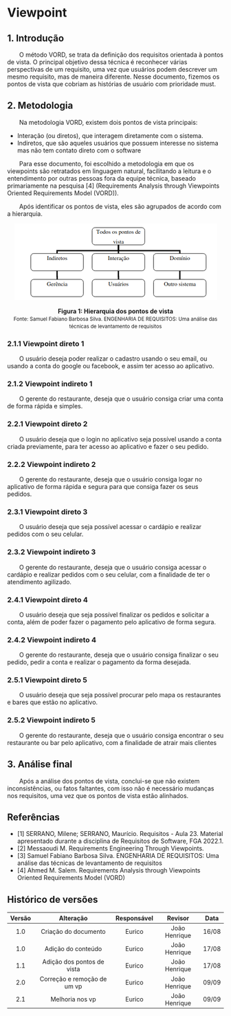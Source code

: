 # Viewpoint

## 1. Introdução
<p>&emsp;&emsp;O método VORD, se trata da definição dos requisitos orientada à pontos de vista. O principal objetivo dessa técnica é reconhecer várias perspectivas de um requisito, uma vez que usuários podem descrever um mesmo requisito, mas de maneira diferente. Nesse documento, fizemos os pontos de vista que cobriam as histórias de usuário com prioridade must.</p>

## 2. Metodologia
<p>&emsp;&emsp;Na metodologia VORD, existem dois pontos de vista principais:</p>

- Interação (ou diretos), que interagem diretamente com o sistema.
- Indiretos, que são aqueles usuários que possuem interesse no sistema mas não tem contato direto com o software

&emsp;&emsp;Para esse documento, foi escolhido a metodologia em que os viewpoints são retratados em linguagem natural, facilitando a leitura e o entendimento por outras pessoas fora da equipe técnica, baseado primariamente na pesquisa [4] (Requirements Analysis through Viewpoints Oriented Requirements Model (VORD)).

<p>&emsp;&emsp;Após identificar os pontos de vista, eles são agrupados de acordo com a hierarquia.</p>
<center>

![Figura hierarquia dos pontos de vista](../../assets/VORD/hierarquia-pv.PNG)
</center>
<figcaption align='center'>
    <b>Figura 1: Hierarquia dos pontos de vista</b>
    <br><small>Fonte: Samuel Fabiano Barbosa Silva. ENGENHARIA DE REQUISITOS:
Uma análise das técnicas de levantamento de requisitos</small>
</figcaption>

### 2.1.1 Viewpoint direto 1
<p>&emsp;&emsp;O usuário deseja poder realizar o cadastro usando o seu email, ou usando a conta do google ou facebook, e assim ter acesso ao aplicativo.</p>

### 2.1.2 Viewpoint indireto 1
<p>&emsp;&emsp;O gerente do restaurante, deseja que o usuário consiga criar uma conta de forma rápida e simples.</p>

### 2.2.1 Viewpoint direto 2
<p>&emsp;&emsp;O usuário deseja que o login no aplicativo seja possível usando a conta criada previamente, para ter acesso ao aplicativo e fazer o seu pedido.</p>

### 2.2.2 Viewpoint indireto 2
<p>&emsp;&emsp;O gerente do restaurante, deseja que o usuário consiga logar no aplicativo de forma rápida e segura para que consiga fazer os seus pedidos.</p>

### 2.3.1 Viewpoint direto 3
<p>&emsp;&emsp;O usuário deseja que seja possível acessar o cardápio e realizar pedidos com o seu celular.</p>

### 2.3.2 Viewpoint indireto 3
<p>&emsp;&emsp;O gerente do restaurante, deseja que o usuário consiga acessar o cardápio e realizar pedidos com o seu celular, com a finalidade de ter o atendimento agilizado.</p>

### 2.4.1 Viewpoint direto 4
<p>&emsp;&emsp;O usuário deseja que seja possível finalizar os pedidos e solicitar a conta, além de poder fazer o pagamento pelo aplicativo de forma segura.</p>

### 2.4.2 Viewpoint indireto 4
<p>&emsp;&emsp;O gerente do restaurante, deseja que o usuário consiga finalizar o seu pedido, pedir a conta e realizar o pagamento da forma desejada.</p>

### 2.5.1 Viewpoint direto 5
<p>&emsp;&emsp;O usuário deseja que seja possível procurar pelo mapa os restaurantes e bares que estão no aplicativo.</p>

### 2.5.2 Viewpoint indireto 5
<p>&emsp;&emsp;O gerente do restaurante, deseja que o usuário consiga encontrar o seu restaurante ou bar pelo aplicativo, com a finalidade de atrair mais clientes</p>

## 3. Análise final
<p>&emsp;&emsp;Após a análise dos pontos de vista, conclui-se que não existem inconsistências, ou fatos faltantes, com isso não é necessário mudanças nos requisitos, uma vez que os pontos de vista estão alinhados.</p>


## Referências
- [1] SERRANO, Milene; SERRANO, Maurício. Requisitos - Aula 23. Material apresentado durante a disciplina de Requisitos de Software, FGA 2022.1.
- [2] Messaoudi M. Requirements Engineering Through Viewpoints.
- [3] Samuel Fabiano Barbosa Silva. ENGENHARIA DE REQUISITOS: Uma análise das técnicas de levantamento de requisitos
- [4] Ahmed M. Salem. Requirements Analysis through Viewpoints Oriented Requirements Model (VORD)

## Histórico de versões

| Versão |                Alteração               | Responsável |         Revisor        |  Data |
|:------:|:--------------------------------------:|:-----------:|:----------------------:|:-----:|
|   1.0  | Criação do documento           |    Eurico  | João Henrique | 16/08 |
|   1.0  | Adição do conteúdo           |    Eurico  | João Henrique | 17/08 |
|   1.1  | Adição dos pontos de vista           |    Eurico  | João Henrique | 17/08 |
|   2.0  | Correção e remoção de um vp           |    Eurico  | João Henrique | 09/09 |
|   2.1  | Melhoria nos vp |    Eurico  | João Henrique | 09/09 |